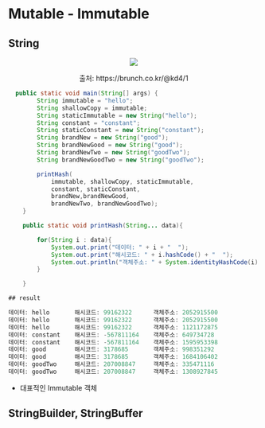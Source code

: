 # Mutable - Immutable
## String
<div style="text-align:center;">
<image src="https://img1.daumcdn.net/thumb/R1280x0.fpng/?fname=http://t1.daumcdn.net/brunch/service/user/xTa/image/a-dK-z0Ot2TCAyoDM_Db9KTTD8g.png">
<p>출처: https://brunch.co.kr/@kd4/1</p>
</div>


```java
  public static void main(String[] args) {
        String immutable = "hello";
        String shallowCopy = immutable;
        String staticImmutable = new String("hello");
        String constant = "constant";
        String staticConstant = new String("constant");
        String brandNew = new String("good");
        String brandNewGood = new String("good");
        String brandNewTwo = new String("goodTwo");
        String brandNewGoodTwo = new String("goodTwo");

        printHash(
            immutable, shallowCopy, staticImmutable, 
            constant, staticConstant, 
            brandNew,brandNewGood, 
            brandNewTwo, brandNewGoodTwo);
    }

    public static void printHash(String... data){

        for(String i : data){
            System.out.print("데이터: " + i + "  ");
            System.out.print("해시코드: " + i.hashCode() + "  ");
            System.out.println("객체주소: " + System.identityHashCode(i));
        }

    }
```
```java
## result

데이터: hello       해시코드: 99162322      객체주소: 2052915500
데이터: hello       해시코드: 99162322      객체주소: 2052915500
데이터: hello       해시코드: 99162322      객체주소: 1121172875
데이터: constant    해시코드: -567811164    객체주소: 649734728
데이터: constant    해시코드: -567811164    객체주소: 1595953398
데이터: good        해시코드: 3178685       객체주소: 998351292
데이터: good        해시코드: 3178685       객체주소: 1684106402
데이터: goodTwo     해시코드: 207008847     객체주소: 335471116
데이터: goodTwo     해시코드: 207008847     객체주소: 1308927845
```

- 대표적인 Immutable 객체

## StringBuilder, StringBuffer